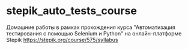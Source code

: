 # stepik_auto_tests_course
Домашние работы в рамках прохождения курса "Автоматизация тестирования с помощью Selenium и Python" на онлайн-платформе Stepik
https://stepik.org/course/575/syllabus